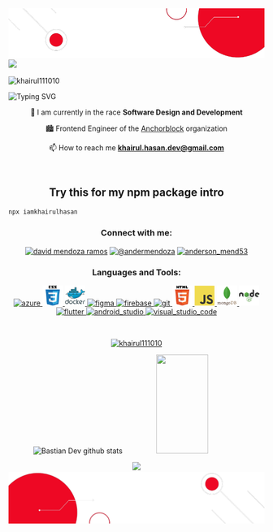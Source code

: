 <!-- GIT HEADER -->
<img src="https://github.com/AnderMendoza/AnderMendoza/blob/main/assets/banner-header.png">
<img src="https://media.licdn.com/dms/image/D4D16AQF5a0mhWX_Lww/profile-displaybackgroundimage-shrink_350_1400/0/1709630568569?e=1727308800&v=beta&t=uh2JSDq9BEPhXsAjG6YnE2BGx928tT9eXU7FWA3HoCY">

<!-- VISTAS DEL PERFIL -->
<p align="left"> <img src="https://komarev.com/ghpvc/?username=khairul111010&label=Profile%20views&color=0e75b6&style=flat" alt="khairul111010" /> </p>

<!-- TYPING DATA -->

![Typing SVG](https://readme-typing-svg.herokuapp.com/?color=02D9F7FF&size=35&center=true&vCenter=true&width=1000&lines=HELLO👋;I'm+from+Bangladesh;I'm+27+years+old;Welcome!)

<!-- BREVE DESCRIPCION -->
<div align="center">
  
  🌱 I am currently in the race **Software Design and Development**

🏙 Frontend Engineer of the [Anchorblock](https://github.com/anchorblock) organization

📫 How to reach me **khairul.hasan.dev@gmail.com**

</div>
<br>
<h2 align="center">Try this for my npm package intro</h2>

```bash
npx iamkhairulhasan
```
<!-- CONTACTO -->
<h3 align="center">Connect with me:</h3>
<p align="center">
<a href="https://www.linkedin.com/in/imkhairulhasan/" target="blank"><img align="center" src="https://raw.githubusercontent.com/rahuldkjain/github-profile-readme-generator/master/src/images/icons/Social/linked-in-alt.svg" alt="david mendoza ramos" height="30" width="40" /></a>
<a href="https://twitter.com/iamkhairulhasan" target="blank"><img align="center" src="https://raw.githubusercontent.com/rahuldkjain/github-profile-readme-generator/master/src/images/icons/Social/twitter.svg" alt="@andermendoza" height="30" width="40" /></a>
<a href="https://instagram.com/iamkhairulhasan" target="blank"><img align="center" src="https://raw.githubusercontent.com/rahuldkjain/github-profile-readme-generator/master/src/images/icons/Social/instagram.svg" alt="anderson_mend53" height="30" width="40" /></a>
</p>

<!-- LENGUAJES Y HERRAMIENTAS -->
<h3 align="center">Languages and Tools:</h3>
<p align="center"> <a href="https://azure.microsoft.com/en-in/" target="_blank" rel="noreferrer"> <img src="https://www.vectorlogo.zone/logos/microsoft_azure/microsoft_azure-icon.svg" alt="azure" width="40" height="40"/> </a> <a href="https://www.w3schools.com/css/" target="_blank" rel="noreferrer"> <img src="https://raw.githubusercontent.com/devicons/devicon/master/icons/css3/css3-original-wordmark.svg" alt="css3" width="40" height="40"/> </a> <a href="https://www.docker.com/" target="_blank" rel="noreferrer"> <img src="https://raw.githubusercontent.com/devicons/devicon/master/icons/docker/docker-original-wordmark.svg" alt="docker" width="40" height="40"/> </a> <a href="https://www.figma.com/" target="_blank" rel="noreferrer"> <img src="https://www.vectorlogo.zone/logos/figma/figma-icon.svg" alt="figma" width="40" height="40"/> </a> <a href="https://firebase.google.com/" target="_blank" rel="noreferrer"> <img src="https://www.vectorlogo.zone/logos/firebase/firebase-icon.svg" alt="firebase" width="40" height="40"/> </a> <a href="https://git-scm.com/" target="_blank" rel="noreferrer"> <img src="https://www.vectorlogo.zone/logos/git-scm/git-scm-icon.svg" alt="git" width="40" height="40"/> </a> <a href="https://www.w3.org/html/" target="_blank" rel="noreferrer"> <img src="https://raw.githubusercontent.com/devicons/devicon/master/icons/html5/html5-original-wordmark.svg" alt="html5" width="40" height="40"/> </a> <a href="https://developer.mozilla.org/en-US/docs/Web/JavaScript" target="_blank" rel="noreferrer"> <img src="https://raw.githubusercontent.com/devicons/devicon/master/icons/javascript/javascript-original.svg" alt="javascript" width="40" height="40"/> </a> <a href="https://www.mongodb.com/" target="_blank" rel="noreferrer"> <img src="https://raw.githubusercontent.com/devicons/devicon/master/icons/mongodb/mongodb-original-wordmark.svg" alt="mongodb" width="40" height="40"/> </a> <a href="https://nodejs.org" target="_blank" rel="noreferrer"> <img src="https://raw.githubusercontent.com/devicons/devicon/master/icons/nodejs/nodejs-original-wordmark.svg" alt="nodejs" width="40" height="40"/> </a> <a href="https://flutter.dev/" target="_blank" rel="noreferrer"> <img src="https://cdn.icon-icons.com/icons2/2107/PNG/512/file_type_flutter_icon_130599.png" alt="flutter" width="40" height="40"/> </a> <a href="https://developer.android.com/studio" target="_blank" rel="noreferrer"> <img src="https://1.bp.blogspot.com/-LgTa-xDiknI/X4EflN56boI/AAAAAAAAPuk/24YyKnqiGkwRS9-_9suPKkfsAwO4wHYEgCLcBGAsYHQ/s0/image9.png" alt="android_studio" width="40" height="40"/> </a> <a href="https://code.visualstudio.com/" target="_blank" rel="noreferrer"> <img src="https://upload.wikimedia.org/wikipedia/commons/thumb/9/9a/Visual_Studio_Code_1.35_icon.svg/2048px-Visual_Studio_Code_1.35_icon.svg.png" alt="visual_studio_code" width="40" height="40"/> </a></p>
<br>

<!-- TROFEOS GITHUB -->
<p align="center"> <a href="https://github.com/ryo-ma/github-profile-trophy"><img src="https://github-profile-trophy.vercel.app/?username=khairul111010&theme=dracula&column=8" alt="khairul111010" /></a> </p>

<!-- STATS Y LENGUAJES MAS USADOS -->
<div align="center">  
  <img width="53%" height="195px" src="https://github-readme-stats.vercel.app/api?username=khairul111010&show_icons=true&count_private=true&hide_border=true&title_color=02D9F7FF&icon_color=02D9F7FF&text_color=c9d1d9&bg_color=0d1117" alt="Bastian Dev github stats" /> 
  
  <img width="45%" height="195px" src="https://github-readme-stats.vercel.app/api/top-langs/?username=khairul111010&layout=compact&hide_border=true&title_color=02D9F7FF&text_color=02D9F7FF&bg_color=0d1117" />
</div>

<p align="center">
 <img  src="https://github-readme-streak-stats.herokuapp.com?user=khairul111010&theme=tokyonight_duo&hide_border=true"
</p>

<!-- GIF FOOTER -->
<img src="https://github.com/AnderMendoza/AnderMendoza/raw/main/assets/banner-footer.png">
